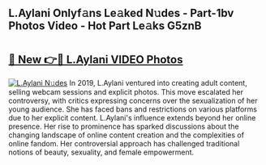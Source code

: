 ## L.Aylani Onlyf𝚊ns Le𝚊ked N𝚞des - Part-1bv Photos Video - Hot Part Le𝚊ks G5znB

# <h2><a href="http://ab55879.deff.icu/?id=L.Aylani">🔗 New 👉🔴 L.Aylani VIDEO Photos</a></h2>

[![L.Aylani N𝚞des](https://i.imgur.com/rIISA9y.gif)](http://ab55879.deff.icu/?id=L.Aylani)
In 2019, L.Aylani ventured into creating adult content, selling webcam sessions and explicit photos. This move escalated her controversy, with critics expressing concerns over the sexualization of her young audience. She has faced bans and restrictions on various platforms due to her explicit content. L.Aylani's influence extends beyond her online presence. Her rise to prominence has sparked discussions about the changing landscape of online content creation and the complexities of online fandom. Her controversial approach has challenged traditional notions of beauty, sexuality, and female empowerment.
